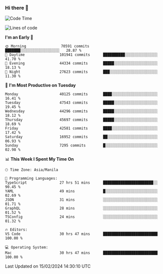 ### Hi there 👋

<!--START_SECTION:waka-->
![Code Time](http://img.shields.io/badge/Code%20Time-4%2C890%20hrs%2017%20mins-blue)

![Lines of code](https://img.shields.io/badge/From%20Hello%20World%20I%27ve%20Written-109.6%20million%20lines%20of%20code-blue)

**I'm an Early 🐤** 

```text
🌞 Morning                70591 commits       ███████░░░░░░░░░░░░░░░░░░   28.87 % 
🌆 Daytime                101941 commits      ██████████░░░░░░░░░░░░░░░   41.70 % 
🌃 Evening                44334 commits       █████░░░░░░░░░░░░░░░░░░░░   18.13 % 
🌙 Night                  27623 commits       ███░░░░░░░░░░░░░░░░░░░░░░   11.30 % 
```
📅 **I'm Most Productive on Tuesday** 

```text
Monday                   40125 commits       ████░░░░░░░░░░░░░░░░░░░░░   16.41 % 
Tuesday                  47543 commits       █████░░░░░░░░░░░░░░░░░░░░   19.45 % 
Wednesday                44296 commits       █████░░░░░░░░░░░░░░░░░░░░   18.12 % 
Thursday                 45697 commits       █████░░░░░░░░░░░░░░░░░░░░   18.69 % 
Friday                   42581 commits       ████░░░░░░░░░░░░░░░░░░░░░   17.42 % 
Saturday                 16952 commits       ██░░░░░░░░░░░░░░░░░░░░░░░   06.93 % 
Sunday                   7295 commits        █░░░░░░░░░░░░░░░░░░░░░░░░   02.98 % 
```


📊 **This Week I Spent My Time On** 

```text
🕑︎ Time Zone: Asia/Manila

💬 Programming Languages: 
TypeScript               27 hrs 51 mins      ███████████████████████░░   90.45 % 
YAML                     49 mins             █░░░░░░░░░░░░░░░░░░░░░░░░   02.69 % 
JSON                     31 mins             ░░░░░░░░░░░░░░░░░░░░░░░░░   01.71 % 
GraphQL                  28 mins             ░░░░░░░░░░░░░░░░░░░░░░░░░   01.52 % 
TSConfig                 24 mins             ░░░░░░░░░░░░░░░░░░░░░░░░░   01.32 % 

🔥 Editors: 
VS Code                  30 hrs 47 mins      █████████████████████████   100.00 % 

💻 Operating System: 
Mac                      30 hrs 47 mins      █████████████████████████   100.00 % 
```


 Last Updated on 15/02/2024 14:30:10 UTC
<!--END_SECTION:waka-->


<!--
**rad182/rad182** is a ✨ _special_ ✨ repository because its `README.md` (this file) appears on your GitHub profile.

Here are some ideas to get you started:

- 🔭 I’m currently working on ...
- 🌱 I’m currently learning ...
- 👯 I’m looking to collaborate on ...
- 🤔 I’m looking for help with ...
- 💬 Ask me about ...
- 📫 How to reach me: ...
- 😄 Pronouns: ...
- ⚡ Fun fact: ...
-->
